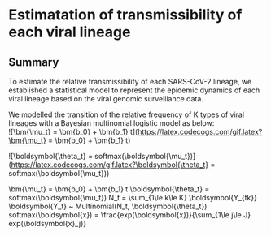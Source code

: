 # Estimatation of transmissibility of each viral lineage

## Summary
To estimate the relative transmissibility of each SARS-CoV-2 lineage, we established a statistical model to represent the epidemic dynamics of each viral lineage based on the viral genomic surveillance data.  

We modelled the transition of the relative frequency of K types of viral lineages with a Bayesian multinomial logistic model as below:  
![\bm{\mu_t} = \bm{b_0} + \bm{b_1} t](https://latex.codecogs.com/gif.latex?\bm{\mu_t} = \bm{b_0} + \bm{b_1} t)  

![\boldsymbol{\theta_t} = softmax(\boldsymbol{\mu_t})](https://latex.codecogs.com/gif.latex?\boldsymbol{\theta_t} = softmax(\boldsymbol{\mu_t}))  







\bm{\mu_t} = \bm{b_0} + \bm{b_1} t
\boldsymbol{\theta_t} = softmax(\boldsymbol{\mu_t})
N_t = \sum_{1\le k\le K} \boldsymbol{Y_{tk}}
\boldsymbol{Y_t}  ~  Multinomial(N_t, \boldsymbol{\theta_t})
softmax(\boldsymbol{x}) = \frac{exp(\boldsymbol{x})}{\sum_{1\le j\le J} exp(\boldsymbol{x}_j)}





